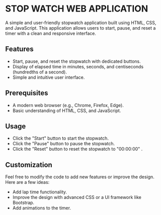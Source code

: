 # STOP WATCH WEB APPLICATION
A simple and user-friendly stopwatch application built using HTML, CSS, and JavaScript. This application allows users to start, pause, and reset a timer with a clean and responsive interface.

## Features
* Start, pause, and reset the stopwatch with dedicated buttons.
* Display of elapsed time in minutes, seconds, and centiseconds (hundredths of a second).
* Simple and intuitive user interface.

## Prerequisites
* A modern web browser (e.g., Chrome, Firefox, Edge).
* Basic understanding of HTML, CSS, and JavaScript.

## Usage
* Click the "Start" button to start the stopwatch.
* Click the "Pause" button to pause the stopwatch.
* Click the "Reset" button to reset the stopwatch to "00:00:00" .

## Customization
Feel free to modify the code to add new features or improve the design. Here are a few ideas:

* Add lap time functionality.
* Improve the design with advanced CSS or a UI framework like Bootstrap.
* Add animations to the timer.
